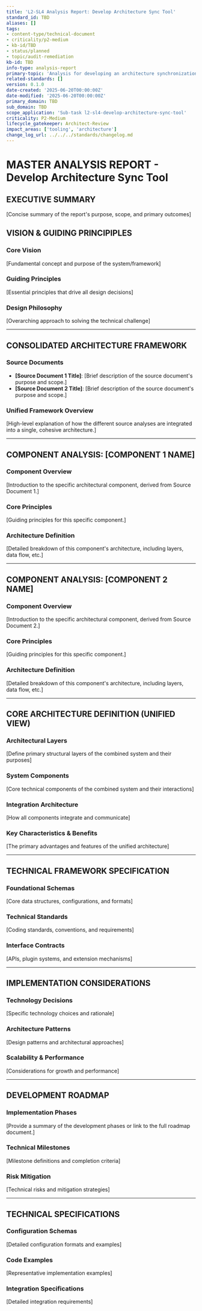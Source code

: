 ```yaml
---
title: 'L2-SL4 Analysis Report: Develop Architecture Sync Tool'
standard_id: TBD
aliases: []
tags:
- content-type/technical-document
- criticality/p2-medium
- kb-id/TBD
- status/planned
- topic/audit-remediation
kb-id: TBD
info-type: analysis-report
primary-topic: 'Analysis for developing an architecture synchronization tool.'
related-standards: []
version: 0.1.0
date-created: '2025-06-20T00:00:00Z'
date-modified: '2025-06-20T00:00:00Z'
primary_domain: TBD
sub_domain: TBD
scope_application: 'Sub-task l2-sl4-develop-architecture-sync-tool'
criticality: P2-Medium
lifecycle_gatekeeper: Architect-Review
impact_areas: ['tooling', 'architecture']
change_log_url: ../../../standards/changelog.md
---
```

# MASTER ANALYSIS REPORT - Develop Architecture Sync Tool

## EXECUTIVE SUMMARY

[Concise summary of the report's purpose, scope, and primary outcomes]

## **VISION & GUIDING PRINCIPIPLES**

### Core Vision
[Fundamental concept and purpose of the system/framework]

### Guiding Principles
[Essential principles that drive all design decisions]

### Design Philosophy
[Overarching approach to solving the technical challenge]

---

## **CONSOLIDATED ARCHITECTURE FRAMEWORK**

### Source Documents
- **[Source Document 1 Title]**: [Brief description of the source document's purpose and scope.]
- **[Source Document 2 Title]**: [Brief description of the source document's purpose and scope.]

### Unified Framework Overview
[High-level explanation of how the different source analyses are integrated into a single, cohesive architecture.]

---

## **COMPONENT ANALYSIS: [COMPONENT 1 NAME]**

### Component Overview
[Introduction to the specific architectural component, derived from Source Document 1.]

### Core Principles
[Guiding principles for this specific component.]

### Architecture Definition
[Detailed breakdown of this component's architecture, including layers, data flow, etc.]

---

## **COMPONENT ANALYSIS: [COMPONENT 2 NAME]**

### Component Overview
[Introduction to the specific architectural component, derived from Source Document 2.]

### Core Principles
[Guiding principles for this specific component.]

### Architecture Definition
[Detailed breakdown of this component's architecture, including layers, data flow, etc.]

---

## **CORE ARCHITECTURE DEFINITION (UNIFIED VIEW)**

### Architectural Layers
[Define primary structural layers of the combined system and their purposes]

### System Components
[Core technical components of the combined system and their interactions]

### Integration Architecture
[How all components integrate and communicate]

### Key Characteristics & Benefits
[The primary advantages and features of the unified architecture]

---

## **TECHNICAL FRAMEWORK SPECIFICATION**

### Foundational Schemas
[Core data structures, configurations, and formats]

### Technical Standards
[Coding standards, conventions, and requirements]

### Interface Contracts
[APIs, plugin systems, and extension mechanisms]

---

## **IMPLEMENTATION CONSIDERATIONS**

### Technology Decisions
[Specific technology choices and rationale]

### Architecture Patterns
[Design patterns and architectural approaches]

### Scalability & Performance
[Considerations for growth and performance]

---

## **DEVELOPMENT ROADMAP**

### Implementation Phases
[Provide a summary of the development phases or link to the full roadmap document.]

### Technical Milestones
[Milestone definitions and completion criteria]

### Risk Mitigation
[Technical risks and mitigation strategies]

---

## **TECHNICAL SPECIFICATIONS**

### Configuration Schemas
[Detailed configuration formats and examples]

### Code Examples
[Representative implementation examples]

### Integration Specifications
[Detailed integration requirements] 